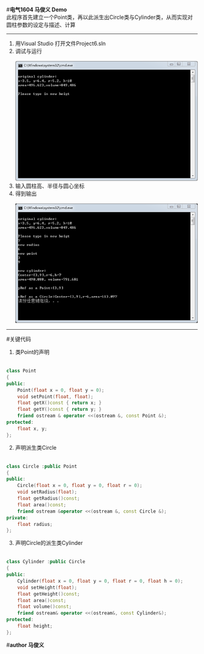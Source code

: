#**电气1604 马俊义 Demo**
<br>此程序首先建立一个Point类，再以此派生出Circle类与Cylinder类，从而实现对圆柱参数的设定与描述、计算
***
1. 用Visual Studio 打开文件Project6.sln
2. 调试与运行<br><br>
![](12.png)
3. 输入圆柱高、半径与圆心坐标
4. 得到输出<br><br>
![](11.png)
---
#关键代码<br>
1. 类Point的声明<br><br>
```C++
class Point
{
public:
	Point(float x = 0, float y = 0);  
	void setPoint(float, float);  
	float getX()const { return x; }  
	float getY()const { return y; }  
	friend ostream & operator <<(ostream &, const Point &);  
protected:  
	float x, y;
};
```
2. 声明派生类Circle<br><br>
```C++
class Circle :public Point 
{
public:
	Circle(float x = 0, float y = 0, float r = 0);  
	void setRadius(float);  
	float getRadius()const;  
	float area()const;  
	friend ostream &operator <<(ostream &, const Circle &); 
private:
	float radius;
};
```
3. 声明Circle的派生类Cylinder<br><br>
```C++
class Cylinder :public Circle
{
public:
	Cylinder(float x = 0, float y = 0, float r = 0, float h = 0);
	void setHeight(float);
	float getHeight()const;
	float area()const; 
	float volume()const; 
	friend ostream& operator <<(ostream&, const Cylinder&); 
protected:
	float height;
};
```
#**author 马俊义**





